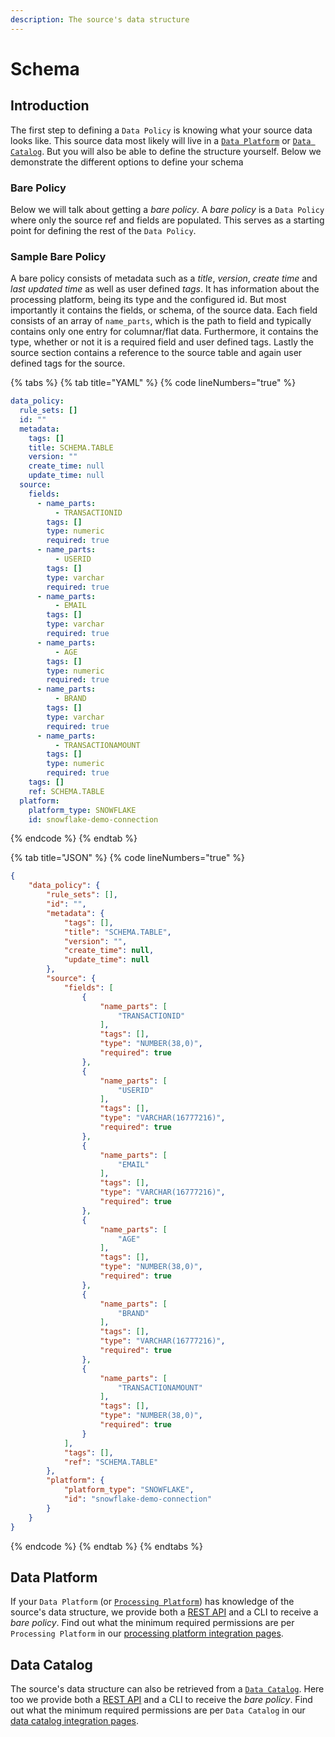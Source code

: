 ```yaml
---
description: The source's data structure
---
```


# Schema

## Introduction

The first step to defining a `Data Policy` is knowing what your source data looks like. This source data most likely will live in a [`Data Platform`](../reference/processing-platform-integrations/) or [`Data Catalog`](../reference/data-catalog-integrations/). But you will also be able to define the structure yourself. Below we demonstrate the different options to define your schema

### Bare Policy

Below we will talk about getting a _bare policy_. A _bare policy_ is a `Data Policy` where only the source ref and fields are populated. This serves as a starting point for defining the rest of the `Data Policy`.&#x20;

### Sample Bare Policy

A bare policy consists of metadata such as a _title_, _version_, _create time_ and _last updated time_ as well as user defined _tags_. It has information about the processing platform, being its type and the configured id. But most importantly it contains the fields, or schema, of the source data. Each field consists of an array of `name_parts`, which is the path to field and typically contains only one entry for columnar/flat data. Furthermore, it contains the type, whether or not it is a required field and user defined tags. Lastly the source section contains a reference to the source table and again user defined tags for the source.

{% tabs %}
{% tab title="YAML" %}
{% code lineNumbers="true" %}
```yaml
data_policy:
  rule_sets: []
  id: ""
  metadata:
    tags: []
    title: SCHEMA.TABLE
    version: ""
    create_time: null
    update_time: null
  source:
    fields:
      - name_parts:
          - TRANSACTIONID
        tags: []
        type: numeric
        required: true
      - name_parts:
          - USERID
        tags: []
        type: varchar
        required: true
      - name_parts:
          - EMAIL
        tags: []
        type: varchar
        required: true
      - name_parts:
          - AGE
        tags: []
        type: numeric
        required: true
      - name_parts:
          - BRAND
        tags: []
        type: varchar
        required: true
      - name_parts:
          - TRANSACTIONAMOUNT
        tags: []
        type: numeric
        required: true
    tags: []
    ref: SCHEMA.TABLE
  platform:
    platform_type: SNOWFLAKE
    id: snowflake-demo-connection
```
{% endcode %}
{% endtab %}

{% tab title="JSON" %}
{% code lineNumbers="true" %}
```json
{
    "data_policy": {
        "rule_sets": [],
        "id": "",
        "metadata": {
            "tags": [],
            "title": "SCHEMA.TABLE",
            "version": "",
            "create_time": null,
            "update_time": null
        },
        "source": {
            "fields": [
                {
                    "name_parts": [
                        "TRANSACTIONID"
                    ],
                    "tags": [],
                    "type": "NUMBER(38,0)",
                    "required": true
                },
                {
                    "name_parts": [
                        "USERID"
                    ],
                    "tags": [],
                    "type": "VARCHAR(16777216)",
                    "required": true
                },
                {
                    "name_parts": [
                        "EMAIL"
                    ],
                    "tags": [],
                    "type": "VARCHAR(16777216)",
                    "required": true
                },
                {
                    "name_parts": [
                        "AGE"
                    ],
                    "tags": [],
                    "type": "NUMBER(38,0)",
                    "required": true
                },
                {
                    "name_parts": [
                        "BRAND"
                    ],
                    "tags": [],
                    "type": "VARCHAR(16777216)",
                    "required": true
                },
                {
                    "name_parts": [
                        "TRANSACTIONAMOUNT"
                    ],
                    "tags": [],
                    "type": "NUMBER(38,0)",
                    "required": true
                }
            ],
            "tags": [],
            "ref": "SCHEMA.TABLE"
        },
        "platform": {
            "platform_type": "SNOWFLAKE",
            "id": "snowflake-demo-connection"
        }
    }
}
```
{% endcode %}
{% endtab %}
{% endtabs %}

## Data Platform

If your `Data Platform` (or [`Processing Platform`](../reference/processing-platform-integrations/)) has knowledge of the source's data structure, we provide both a [REST API](../reference/api-reference.md#processing-platforms-platformid-tables-table\_id-bare-policy) and a CLI to receive a _bare policy_. Find out what the minimum required permissions are per `Processing Platform` in our [processing platform integration pages](../reference/processing-platform-integrations/).&#x20;

## Data Catalog

The source's data structure can also be retrieved from a [`Data Catalog`](../reference/data-catalog-integrations/). Here too we provide both a [REST API](../reference/api-reference.md#catalogs-catalogid-databases-databaseid-schemas-schemaid-tables-tableid-bare-policy) and a CLI to receive the _bare policy_. Find out what the minimum required permissions are per `Data Catalog` in our [data catalog integration pages](../reference/data-catalog-integrations/).&#x20;
